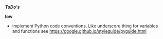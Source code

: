 ***ToDo's***

**low**
- implement Python code conventions. Like underscore thing for variables and functions
see https://google.github.io/styleguide/pyguide.html
